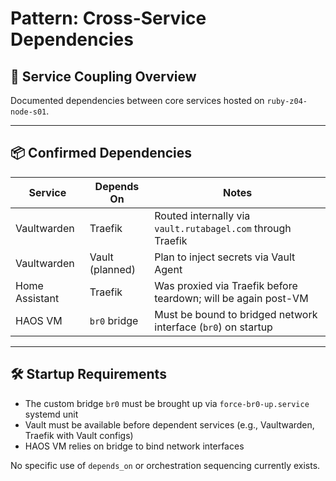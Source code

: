 # Pattern: Cross-Service Dependencies

## 🧬 Service Coupling Overview

Documented dependencies between core services hosted on `ruby-z04-node-s01`.

---

## 📦 Confirmed Dependencies

| Service        | Depends On           | Notes                                                             |
|----------------|----------------------|-------------------------------------------------------------------|
| Vaultwarden    | Traefik              | Routed internally via `vault.rutabagel.com` through Traefik       |
| Vaultwarden    | Vault (planned)      | Plan to inject secrets via Vault Agent                            |
| Home Assistant | Traefik              | Was proxied via Traefik before teardown; will be again post-VM    |
| HAOS VM        | `br0` bridge         | Must be bound to bridged network interface (`br0`) on startup     |

---

## 🛠️ Startup Requirements

- The custom bridge `br0` must be brought up via `force-br0-up.service` systemd unit  
- Vault must be available before dependent services (e.g., Vaultwarden, Traefik with Vault configs)  
- HAOS VM relies on bridge to bind network interfaces

No specific use of `depends_on` or orchestration sequencing currently exists.
